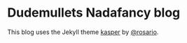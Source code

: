 # Dudemullets Nadafancy blog

This blog uses the Jekyll theme [kasper](https://github.com/rosario/kasper) by [@rosario](https://github.com/rosario/kasper).

